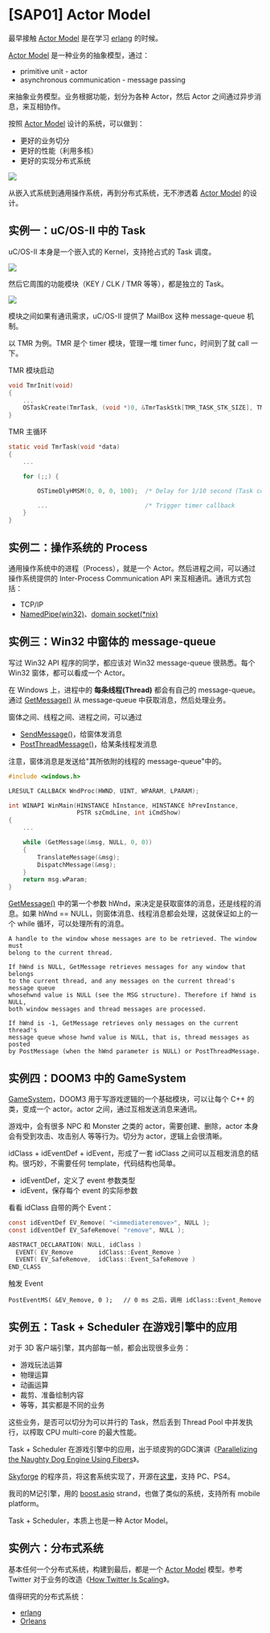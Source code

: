 # [SAP01] Actor Model

最早接触 [Actor Model][1] 是在学习 [erlang][2] 的时候。

[Actor Model][1] 是一种业务的抽象模型，通过：

 * primitive unit - actor
 * asynchronous communication - message passing

来抽象业务模型。业务根据功能，划分为各种 Actor，然后 Actor 之间通过异步消息，来互相协作。

按照 [Actor Model][1] 设计的系统，可以做到：

 * 更好的业务切分
 * 更好的性能（利用多核）
 * 更好的实现分布式系统

![](images/2018_11_28_actor_model/2018_11_28_actor_model_image_01.png)

从嵌入式系统到通用操作系统，再到分布式系统，无不渗透着 [Actor Model][1] 的设计。


## 实例一：uC/OS-II 中的 Task

uC/OS-II 本身是一个嵌入式的 Kernel，支持抢占式的 Task 调度。

![](images/2018_11_28_actor_model/2018_11_28_actor_model_image_02.png)

然后它周围的功能模块（KEY / CLK / TMR 等等），都是独立的 Task。

![](images/2018_11_28_actor_model/2018_11_28_actor_model_image_03.png)

模块之间如果有通讯需求，uC/OS-II 提供了 MailBox 这种 message-queue 机制。

以 TMR 为例。TMR 是个 timer 模块，管理一堆 timer func，时间到了就 call 一下。

TMR 模块启动

```C
void TmrInit(void)
{
    ...
    OSTaskCreate(TmrTask, (void *)0, &TmrTaskStk[TMR_TASK_STK_SIZE], TMR_TASK_PRIO);
}
```

TMR 主循环

```C
static void TmrTask(void *data)
{
    ...

    for (;;) {

        OSTimeDlyHMSM(0, 0, 0, 100);  /* Delay for 1/10 second (Task context-switch) */

        ...                           /* Trigger timer callback                      */
    }
}
```


## 实例二：操作系统的 Process

通用操作系统中的进程（Process），就是一个 Actor。然后进程之间，可以通过操作系统提供的 Inter-Process Communication API 来互相通讯。通讯方式包括：

 * TCP/IP
 * [NamedPipe(win32)][3]、[domain socket(*nix)][4]


## 实例三：Win32 中窗体的 message-queue

写过 Win32 API 程序的同学，都应该对 Win32 message-queue 很熟悉。每个 Win32 窗体，都可以看成一个 Actor。

在 Windows 上，进程中的 **每条线程(Thread)** 都会有自己的 message-queue。通过 [GetMessage()][6] 从 message-queue 中获取消息，然后处理业务。

窗体之间、线程之间、进程之间，可以通过

 * [SendMessage()][5]，给窗体发消息
 * [PostThreadMessage()][6]，给某条线程发消息

注意，窗体消息是发送给"其所依附的线程的 message-queue"中的。

```C
#include <windows.h>

LRESULT CALLBACK WndProc(HWND, UINT, WPARAM, LPARAM);

int WINAPI WinMain(HINSTANCE hInstance, HINSTANCE hPrevInstance,
                   PSTR szCmdLine, int iCmdShow)
{
    ...

    while (GetMessage(&msg, NULL, 0, 0))
    {
        TranslateMessage(&msg);
        DispatchMessage(&msg);
    }
    return msg.wParam;
}
```

[GetMessage()][7] 中的第一个参数 hWnd，来决定是获取窗体的消息，还是线程的消息。如果 hWnd == NULL，则窗体消息、线程消息都会处理，这就保证如上的一个 while 循环，可以处理所有的消息。

```
A handle to the window whose messages are to be retrieved. The window must
belong to the current thread.

If hWnd is NULL, GetMessage retrieves messages for any window that belongs
to the current thread, and any messages on the current thread's message queue
whosehwnd value is NULL (see the MSG structure). Therefore if hWnd is NULL,
both window messages and thread messages are processed.

If hWnd is -1, GetMessage retrieves only messages on the current thread's
message queue whose hwnd value is NULL, that is, thread messages as posted
by PostMessage (when the hWnd parameter is NULL) or PostThreadMessage.
```


## 实例四：DOOM3 中的 GameSystem

[GameSystem][8]，DOOM3 用于写游戏逻辑的一个基础模块，可以让每个 C++ 的类，变成一个 actor。actor 之间，通过互相发送消息来通讯。

游戏中，会有很多 NPC 和 Monster 之类的 actor，需要创建、删除，actor 本身会有受到攻击、攻击别人 等等行为。切分为 actor，逻辑上会很清晰。

idClass + idEventDef + idEvent，形成了一套 idClass 之间可以互相发消息的结构。很巧妙，不需要任何 template，代码结构也简单。

 * idEventDef，定义了 event 参数类型
 * idEvent，保存每个 event 的实际参数

看看 idClass 自带的两个 Event：

```C
const idEventDef EV_Remove( "<immediateremove>", NULL );
const idEventDef EV_SafeRemove( "remove", NULL );

ABSTRACT_DECLARATION( NULL, idClass )
  EVENT( EV_Remove       idClass::Event_Remove )
  EVENT( EV_SafeRemove,  idClass::Event_SafeRemove )
END_CLASS
```

触发 Event

```
PostEventMS( &EV_Remove, 0 );   // 0 ms 之后，调用 idClass::Event_Remove
```


## 实例五：Task + Scheduler 在游戏引擎中的应用

对于 3D 客户端引擎，其内部每一帧，都会出现很多业务：

 * 游戏玩法运算
 * 物理运算
 * 动画运算
 * 裁剪、准备绘制内容
 * 等等，其实都是不同的业务

这些业务，是否可以切分为可以并行的 Task，然后丢到 Thread Pool 中并发执行，以榨取 CPU multi-core 的最大性能。

Task + Scheduler 在游戏引擎中的应用，出于顽皮狗的GDC演讲《[Parallelizing the Naughty Dog Engine Using Fibers][9]》。

[Skyforge][10] 的程序员，将这套系统实现了，开源在[这里][11]，支持 PC、PS4。

我司的M记引擎，用的 [boost.asio][12] strand，也做了类似的系统，支持所有 mobile platform。

Task + Scheduler，本质上也是一种 Actor Model。


## 实例六：分布式系统

基本任何一个分布式系统，构建到最后，都是一个 [Actor Model][1] 模型。参考 Twitter 对于业务的改造《[How Twitter Is Scaling][13]》。

值得研究的分布式系统：

 * [erlang][2]
 * [Orleans][14]


[1]:https://en.wikipedia.org/wiki/Actor_model
[2]:http://www.erlang.org/
[3]:https://msdn.microsoft.com/en-us/library/windows/desktop/aa365146(v=vs.85).aspx
[4]:http://pubs.opengroup.org/onlinepubs/9699919799/functions/socketpair.html
[5]:https://docs.microsoft.com/en-us/windows/desktop/api/winuser/nf-winuser-sendmessage
[6]:https://docs.microsoft.com/en-us/windows/desktop/api/winuser/nf-winuser-postthreadmessagea
[7]:https://docs.microsoft.com/en-us/windows/desktop/api/winuser/nf-winuser-getmessage
[8]:https://github.com/TTimo/doom3.gpl/tree/master/neo/game/gamesys
[9]:http://www.swedishcoding.com/wp-content/uploads/2015/03/parallelizing_the_naughty_dog_engine_using_fibers.pdf
[10]:https://sf.my.com/us
[11]:https://github.com/SergeyMakeev/TaskScheduler
[12]:https://www.boost.org/doc/libs/1_68_0/doc/html/boost_asio.html
[13]:https://waimingmok.wordpress.com/2009/06/27/how-twitter-is-scaling/
[14]:https://dotnet.github.io/orleans/
